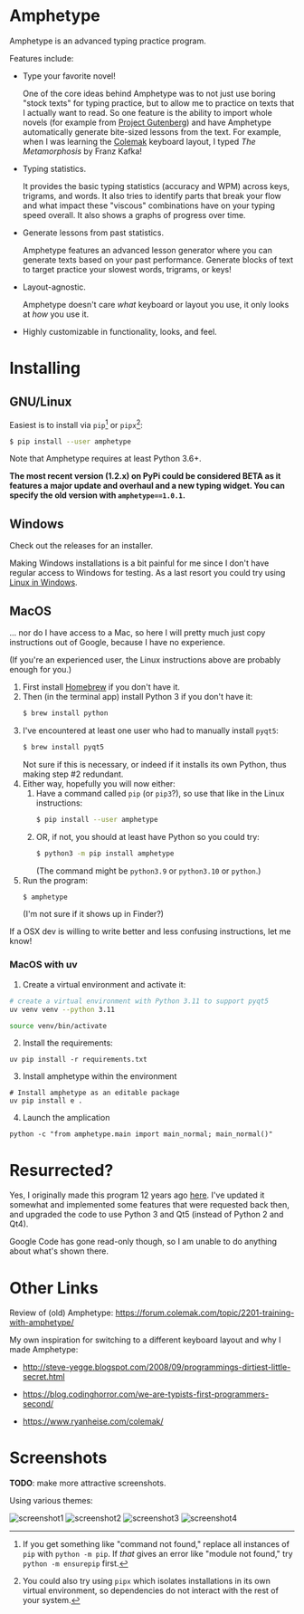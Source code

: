 # Amphetype

Amphetype is an advanced typing practice program.

Features include:

* Type your favorite novel!

  One of the core ideas behind Amphetype was to not just use boring
  "stock texts" for typing practice, but to allow me to practice on
  texts that I actually want to read. So one feature is the ability to
  import whole novels (for example from [Project
  Gutenberg](https://www.gutenberg.org/)) and have Amphetype
  automatically generate bite-sized lessons from the text. For
  example, when I was learning the [Colemak](https://colemak.com/)
  keyboard layout, I typed _The Metamorphosis_ by Franz Kafka!

* Typing statistics.

  It provides the basic typing statistics (accuracy and WPM) across
  keys, trigrams, and words. It also tries to identify parts that
  break your flow and what impact these "viscous" combinations have on
  your typing speed overall. It also shows a graphs of progress over
  time.

* Generate lessons from past statistics.

  Amphetype features an advanced lesson generator where you can
  generate texts based on your past performance. Generate blocks of
  text to target practice your slowest words, trigrams, or keys!

* Layout-agnostic.

  Amphetype doesn't care _what_ keyboard or layout you use, it only
  looks at _how_ you use it.

* Highly customizable in functionality, looks, and feel.

# Installing

## GNU/Linux

Easiest is to install via `pip`[^1] or `pipx`[^2]:

```bash
$ pip install --user amphetype
```

Note that Amphetype requires at least Python 3.6+.

**The most recent version (1.2.x) on PyPi could be considered BETA as
it features a major update and overhaul and a new typing widget.
You can specify the old version with `amphetype==1.0.1`.**

## Windows

Check out the releases for an installer.

Making Windows installations is a bit painful for me since I don't have regular
access to Windows for testing. As a last resort you could try using [Linux in
Windows](https://www.microsoft.com/en-us/p/ubuntu/9nblggh4msv6).

## MacOS

... nor do I have access to a Mac, so here I will pretty much just copy
instructions out of Google, because I have no experience.

(If you're an experienced user, the Linux instructions above
are probably enough for you.)

1. First install [Homebrew](https://brew.sh/) if you don't have it.
2. Then (in the terminal app) install Python 3 if you don't have it:
   ```bash
   $ brew install python
   ```
3. I've encountered at least one user who had to manually install `pyqt5`:
   ```bash
   $ brew install pyqt5
   ```
   Not sure if this is necessary, or indeed if it installs its own Python, thus
   making step #2 redundant.
4. Either way, hopefully you will now either:
   1. Have a command called `pip` (or `pip3`?), so
      use that like in the Linux instructions:
      ```bash
      $ pip install --user amphetype
      ```
   2. OR, if not, you should at least have Python
      so you could try:
      ```bash
      $ python3 -m pip install amphetype
      ```
      (The command might be `python3.9` or `python3.10` or `python`.)
5. Run the program:
   ```bash
   $ amphetype
   ```
   (I'm not sure if it shows up in Finder?)

If a OSX dev is willing to write better and less confusing instructions, let me
know!

### MacOS with uv

1. Create a virtual environment and activate it:

```sh
# create a virtual environment with Python 3.11 to support pyqt5
uv venv venv --python 3.11

source venv/bin/activate
```

2. Install the requirements:

```
uv pip install -r requirements.txt
```

3. Install amphetype within the environment

```
# Install amphetype as an editable package
uv pip install e .
```

4. Launch the amplication

```
python -c "from amphetype.main import main_normal; main_normal()"
```

# Resurrected?

Yes, I originally made this program 12 years ago
[here](https://code.google.com/archive/p/amphetype/). I've updated it
somewhat and implemented some features that were requested back then,
and upgraded the code to use Python 3 and Qt5 (instead of Python 2 and
Qt4).

Google Code has gone read-only though, so I am unable to do anything
about what's shown there.

# Other Links

Review of (old) Amphetype: https://forum.colemak.com/topic/2201-training-with-amphetype/

My own inspiration for switching to a different keyboard layout and why I made Amphetype:

* http://steve-yegge.blogspot.com/2008/09/programmings-dirtiest-little-secret.html

* https://blog.codinghorror.com/we-are-typists-first-programmers-second/

* https://www.ryanheise.com/colemak/

# Screenshots

**TODO**: make more attractive screenshots.

Using various themes:

![screenshot1](screenshot-typer.png)
![screenshot2](screenshot-pref.png)
![screenshot3](screenshot-graph.png)
![screenshot4](screenshot5.png)

[^1]: If you get something like "command not found," replace all instances of
    `pip` with `python -m pip`. If _that_ gives an error like "module not
    found," try `python -m ensurepip` first.

[^2]: You could also try using `pipx` which isolates installations in its own
    virtual environment, so dependencies do not interact with the rest of your
    system.
